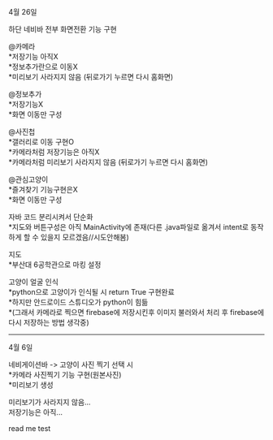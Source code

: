 4월 26일

하단 네비바 전부 화면전환 기능 구현

@카메라\
*저장기능 아직X\
*정보추가란으로 이동X\
*미리보기 사라지지 않음 (뒤로가기 누르면 다시 홈화면)

@정보추가\
*저장기능X\
*화면 이동만 구성

@사진첩\
*갤러리로 이동 구현O\
*카메라처럼 저장기능은 아직X\
*카메라처럼 미리보기 사라지지 않음 (뒤로가기 누르면 다시 홈화면)

@관심고양이\
*즐겨찾기 기능구현은X\
*화면 이동만 구성

자바 코드 분리시켜서 단순화\
*지도와 버튼구성은 아직 MainActivity에 존재(다른 .java파일로 옮겨서 intent로 동작하게 할 수 있을지 모르겠음//시도안해봄)

지도\
*부산대 6공학관으로 마킹 설정

고양이 얼굴 인식\
*python으로 고양이가 인식될 시 return True 구현완료\
*하지만 안드로이드 스튜디오가 python이 힘듦\
*(그래서 카메라로 찍으면 firebase에 저장시킨후 이미지 불러와서 처리 후 firebase에 다시 저장하는 방법 생각중)


-----------------------------------------------

4월 6일

네비게이션바 -> 고양이 사진 찍기 선택 시 \
*카메라 사진찍기 기능 구현(원본사진) \
*미리보기 생성

미리보기가 사라지지 않음...\
저장기능은 아직...

read me test
